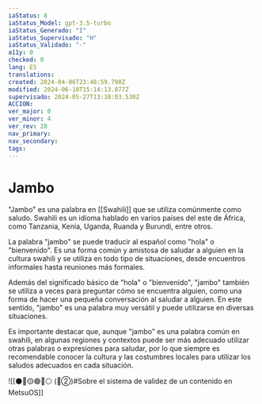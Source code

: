 ```yaml
---
iaStatus: 8
iaStatus_Model: gpt-3.5-turbo
iaStatus_Generado: "I"
iaStatus_Supervisado: "H"
iaStatus_Validado: "-"
a11y: 0
checked: 0
lang: ES
translations: 
created: 2024-04-06T23:48:59.798Z
modified: 2024-06-10T15:14:13.877Z
supervisado: 2024-05-27T13:38:03.530Z
ACCION: 
ver_major: 0
ver_minor: 4
ver_rev: 28
nav_primary: 
nav_secondary: 
tags:
---
```

# Jambo

"Jambo" es una palabra en [[Swahili]] que se utiliza comúnmente como saludo. Swahili es un idioma hablado en varios países del este de África, como Tanzania, Kenia, Uganda, Ruanda y Burundi, entre otros.

La palabra "jambo" se puede traducir al español como "hola" o "bienvenido". Es una forma común y amistosa de saludar a alguien en la cultura swahili y se utiliza en todo tipo de situaciones, desde encuentros informales hasta reuniones más formales.

Además del significado básico de "hola" o "bienvenido", "jambo" también se utiliza a veces para preguntar cómo se encuentra alguien, como una forma de hacer una pequeña conversación al saludar a alguien. En este sentido, "jambo" es una palabra muy versátil y puede utilizarse en diversas situaciones.

Es importante destacar que, aunque "jambo" es una palabra común en swahili, en algunas regiones y contextos puede ser más adecuado utilizar otras palabras o expresiones para saludar, por lo que siempre es recomendable conocer la cultura y las costumbres locales para utilizar los saludos adecuados en cada situación.

![[⚫🔴🟡🟢🔵⚪ (🔴②)#Sobre el sistema de validez de un contenido en MetsuOS]]
